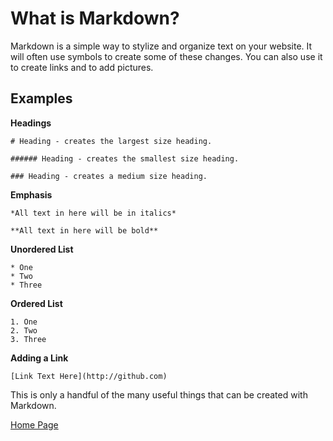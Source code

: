 
# What is Markdown?

Markdown is a simple way to stylize and organize text on your website.  It will often use symbols to create some of these changes. You can also use it to create links and to add pictures.

## Examples

**Headings**

```
# Heading - creates the largest size heading.

###### Heading - creates the smallest size heading.

### Heading - creates a medium size heading.
```

**Emphasis**

```*All text in here will be in italics*```

```**All text in here will be bold**```

**Unordered List**
```
* One
* Two
* Three
```

**Ordered List**

```
1. One
2. Two
3. Three
```

**Adding a Link**

```[Link Text Here](http://github.com)```

This is only a handful of the many useful things that can be created with Markdown.

[Home Page](https://slakeyj.github.io/)
